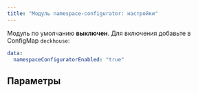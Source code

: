 ```yaml
---
title: "Модуль namespace-configurator: настройки"
---
```


Модуль по умолчанию **выключен**. Для включения добавьте в ConfigMap `deckhouse`:

```yaml
data:
  namespaceConfiguratorEnabled: "true"
```

## Параметры

<!-- SCHEMA -->
